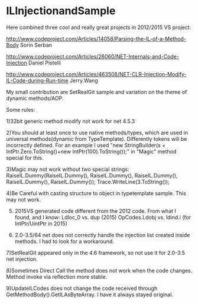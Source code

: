# ILInjectionandSample
Here combined three cool and really great projects in 2012/2015 VS project:

http://www.codeproject.com/Articles/14058/Parsing-the-IL-of-a-Method-Body Sorin Serban

http://www.codeproject.com/Articles/26060/NET-Internals-and-Code-Injection  Daniel Pistelli

http://www.codeproject.com/Articles/463508/NET-CLR-Injection-Modify-IL-Code-during-Run-time Jerry.Wang

My small contribution are SetRealGit sample and variation on the theme of dynamic methods/AOP.

Some rules:

1)32bit generic method modify not work for net 4.5.3 

2)You should at least once to use native methods/types, which are used in universal methods(dynamic from TypeTemplate).  Differently tokens will be incorrectly defined.
For an example I used "new StringBuilder(s + IntPtr.Zero.ToString()+new IntPtr(100).ToString());" in "Magic" method special for this.

3)Magic may not work without two special strings:
RaiseIL.Dummy(RaiseIL.Dummy(), RaiseIL.Dummy(), RaiseIL.Dummy(), RaiseIL.Dummy(), RaiseIL.Dummy());
Trace.WriteLine(3.ToString());

4)Be Careful with casting structure to object in typetemplate sample.
This may not work.

5) 2015VS generated code different from the 2012 code. 
From what I found, and I know:
Ldloc_0 vs. dup (2015)
OpCodes.Ldobj vs. ldind.i  (for IntPtr/UintPtr in 2015) 

6)  2.0-3.5/64 net does not correctly handle the injection list created inside methods. 
I had to look for a workaround.

7)SetRealGit appeared only in the 4.6 framework, so not use it for 2.0-3.5 net injection.

8)Sometimes Direct Call the method does not work when the code changes. Method invoke via reflection more stable.

9)UpdateILCodes does not change the code received through GetMethodBody().GetILAsByteArray. I have it always stayed original.
